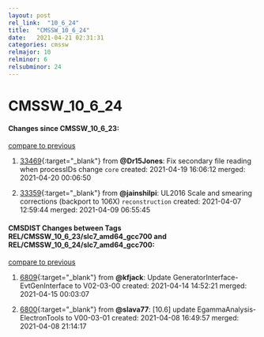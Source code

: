 ```yaml
---
layout: post
rel_link:  "10_6_24"
title:  "CMSSW_10_6_24"
date:   2021-04-21 02:31:31
categories: cmssw
relmajor: 10
relminor: 6
relsubminor: 24
---
```


# CMSSW_10_6_24
#### Changes since CMSSW_10_6_23:
[compare to previous](https://github.com/cms-sw/cmssw/compare/CMSSW_10_6_23...CMSSW_10_6_24)



1. [33469](http://github.com/cms-sw/cmssw/pull/33469){:target="_blank"}  from **@Dr15Jones**: Fix secondary file reading when processIDs change `core`  created: 2021-04-19 16:06:12 merged: 2021-04-20 00:06:50



2. [33359](http://github.com/cms-sw/cmssw/pull/33359){:target="_blank"}  from **@jainshilpi**: UL2016 Scale and smearing corrections (backport to 106X) `reconstruction`  created: 2021-04-07 12:59:44 merged: 2021-04-09 06:55:45



#### CMSDIST Changes between Tags REL/CMSSW_10_6_23/slc7_amd64_gcc700 and REL/CMSSW_10_6_24/slc7_amd64_gcc700:
[compare to previous](https://github.com/cms-sw/cmsdist/compare/REL/CMSSW_10_6_23/slc7_amd64_gcc700...REL/CMSSW_10_6_24/slc7_amd64_gcc700)



1. [6809](http://github.com/cms-sw/cmsdist/pull/6809){:target="_blank"}  from **@kfjack**: Update GeneratorInterface-EvtGenInterface to V02-03-00 created: 2021-04-14 14:52:21 merged: 2021-04-15 00:03:07

2. [6800](http://github.com/cms-sw/cmsdist/pull/6800){:target="_blank"}  from **@slava77**: [10.6] update EgammaAnalysis-ElectronTools to V00-03-01 created: 2021-04-08 16:49:57 merged: 2021-04-08 21:14:17
